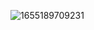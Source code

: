 ![1655189709231](https://user-images.githubusercontent.com/68007558/173512740-87fbfad5-3e28-4307-bd54-9c86108d8735.png)

